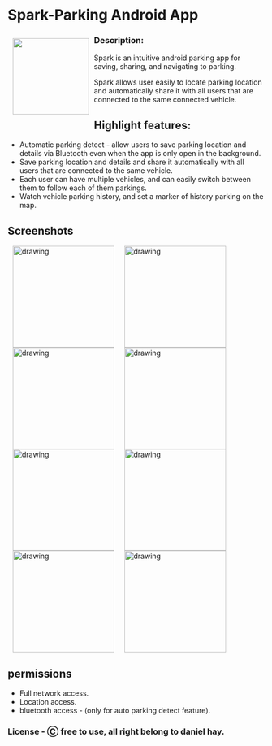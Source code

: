 # Spark-Parking Android App
<img src="https://i.ibb.co/DpH3szG/parking-copy.png" align="left"
width="150" hspace="10" vspace="10">
### Description:

Spark is an intuitive android parking app for saving, sharing, and navigating to parking.

Spark allows user easily to locate parking location
and automatically share it with all users that are connected to the same connected vehicle.








## Highlight features:
* Automatic parking detect - allow users to save parking location and details via Bluetooth even when the app is only open in the background.
* Save parking location and details and share it automatically with all users that are connected to the same vehicle.
* Each user can have multiple vehicles, and can easily switch between them to follow each of them parkings.
* Watch vehicle parking history, and set a marker of history parking on the map.
## Screenshots
<img src="https://i.ibb.co/x2kDCRV/Screenshot-20210228-014838-Spark.jpg" alt="drawing" width="200" hspace="10" /><img src="https://i.ibb.co/sWFCGst/Screenshot-20210228-151601-Spark.jpg" alt="drawing" width="200" hspace="10"/><img src="https://i.ibb.co/5T8RqQd/Screenshot-20210228-151512-Spark.jpg" alt="drawing" width="200" hspace="10"/><img src="https://i.ibb.co/Kb0mcss/Screenshot-20210228-152110-Spark.jpg" alt="drawing" width="200" hspace="10"/><img src="https://i.ibb.co/H7nQxbb/Screenshot-20210228-152121-Spark.jpg" alt="drawing" width="200" hspace="10"/><img src="https://i.ibb.co/gPCCRGT/Screenshot-20210228-151530-Spark.jpg" alt="drawing" width="200" hspace="10"/><img src="https://i.ibb.co/tZJNV8D/Screenshot-20210228-151829-Spark.jpg" alt="drawing" width="200" hspace="10"/><img src="https://i.ibb.co/g9cNdTK/Screenshot-20210228-190826-Spark.jpg" alt="drawing" width="200" hspace="10"/>



    

## permissions
* Full network access.
* Location access.
* bluetooth access - (only for auto parking detect feature).
### License - Ⓒ free to use, all right belong to daniel hay.
